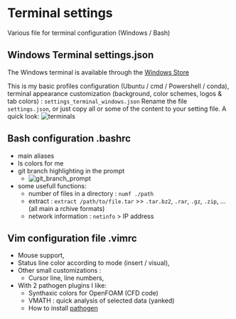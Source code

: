# Terminal settings
Various file for terminal configuration (Windows / Bash)

## Windows Terminal settings.json
The Windows terminal is available through the [Windows Store](https://www.microsoft.com/fr-fr/p/windows-terminal/9n0dx20hk701?rtc=1&activetab=pivot:overviewtab)

This is my basic profiles configuration (Ubuntu / cmd / Powershell / conda), terminal appearance customization (background, color schemes, logos & tab colors) :
```settings_terminal_windows.json```
Rename the file `settings.json`, or just copy all or some of the content to your setting file.
A quick look:
![terminals](https://user-images.githubusercontent.com/18436720/120677485-68114480-c497-11eb-831a-069505a49a8a.png)


## Bash configuration .bashrc
+ main aliases
+ ls colors for me
+ git branch highlighting in the prompt
  + ![git_branch_prompt](https://user-images.githubusercontent.com/18436720/120680893-1ec2f400-c49b-11eb-8eaf-f6097ff7cdac.png)
+ some usefull functions:
  + number of files in a directory : `numf ./path`
  + extract : `extract /path/to/file.tar`  >> `.tar.bz2`, `.rar`, `.gz`, `.zip`, ... (all main a rchive formats)
  + network information : `netinfo` > IP address

## Vim configuration file .vimrc
+ Mouse support, 
+ Status line color according to mode (insert / visual),
+ Other small customizations :
   + Cursor line, line numbers, 
+ With 2 pathogen plugins I like:
   + Synthaxic colors for OpenFOAM (CFD code)
   + VMATH : quick analysis of selected data (yanked)
   + How to install [pathogen](https://github.com/tpope/vim-pathogen)
